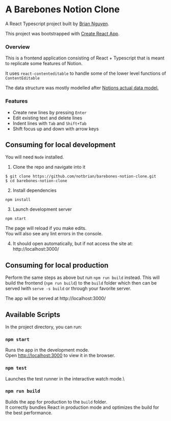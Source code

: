 # A Barebones Notion Clone

A React Typescript project built by [Brian Nguyen](https://notbriann.com).

This project was bootstrapped with [Create React App](https://github.com/facebook/create-react-app).

### Overview

This is a frontend application consisting of React + Typescript that is meant to replicate some features of Notion.

It uses `react-contenteditable` to handle some of the lower level functions of `ContentEditable` 

The data structure was mostly modelled after [Notions actual data model.](https://www.notion.so/blog/data-model-behind-notion)

### Features

* Create new lines by pressing `Enter`
* Edit existing text and delete lines
* Indent lines with `Tab` and `Shift+Tab`
* Shift focus up and down with arrow keys


## Consuming for local development

You will need `Node` installed.

1. Clone the repo and navigate into it

```
$ git clone https://github.com/notbrian/barebones-notion-clone.git
$ cd barebones-notion-clone
```

2. Install dependencies

```
npm install
```
3. Launch development server

```
npm start
```
The page will reload if you make edits.\
You will also see any lint errors in the console.

4. It should open automatically, but if not access the site at: http://localhost:3000/


## Consuming for local production

Perform the same steps as above but run `npm run build` instead. This will build the frontend (`npm run build`) to the `build` folder which then can be served lwith `serve -s build` or through your favorite server.

The app will be served at http://localhost:3000/

## Available Scripts

In the project directory, you can run:

### `npm start`

Runs the app in the development mode.\
Open [http://localhost:3000](http://localhost:3000) to view it in the browser.

### `npm test`

Launches the test runner in the interactive watch mode.\

### `npm run build`

Builds the app for production to the `build` folder.\
It correctly bundles React in production mode and optimizes the build for the best performance.
